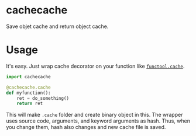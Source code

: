 # cachecache
Save objet cache and return object cache.

# Usage
It's easy. Just wrap cache decorator on your function like [`functool.cache`](https://docs.python.org/3/library/functools.html).

```python
import cachecache

@cachecache.cache
def myfunction():
    ret = do_something()
    return ret
```

This will make `.cache` folder and create binary object in this.
The wrapper uses source code, arguments, and keyword arguments as hash.
Thus, when you change them, hash also changes and new cache file is saved.

